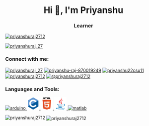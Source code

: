 <h1 align="center">Hi 👋, I'm Priyanshu</h1>
<h3 align="center">Learner</h3>

<p align="left"> <a href="https://github.com/ryo-ma/github-profile-trophy"><img src="https://github-profile-trophy.vercel.app/?username=priyanshuraj2712" alt="priyanshuraj2712" /></a> </p>

<p align="left"> <a href="https://twitter.com/priyanshuraj_27" target="blank"><img src="https://img.shields.io/twitter/follow/priyanshuraj_27?logo=twitter&style=for-the-badge" alt="priyanshuraj_27" /></a> </p>

<h3 align="left">Connect with me:</h3>
<p align="left">
<a href="https://twitter.com/priyanshuraj_27" target="blank"><img align="center" src="https://raw.githubusercontent.com/rahuldkjain/github-profile-readme-generator/master/src/images/icons/Social/twitter.svg" alt="priyanshuraj_27" height="30" width="40" /></a>
<a href="https://linkedin.com/in/priyanshu-raj-870019249" target="blank"><img align="center" src="https://raw.githubusercontent.com/rahuldkjain/github-profile-readme-generator/master/src/images/icons/Social/linked-in-alt.svg" alt="priyanshu-raj-870019249" height="30" width="40" /></a>
<a href="https://www.hackerrank.com/priyanshu22csu11" target="blank"><img align="center" src="https://raw.githubusercontent.com/rahuldkjain/github-profile-readme-generator/master/src/images/icons/Social/hackerrank.svg" alt="priyanshu22csu11" height="30" width="40" /></a>
<a href="https://www.leetcode.com/priyanshuraj2712" target="blank"><img align="center" src="https://raw.githubusercontent.com/rahuldkjain/github-profile-readme-generator/master/src/images/icons/Social/leet-code.svg" alt="priyanshuraj2712" height="30" width="40" /></a>
<a href="https://www.hackerearth.com/@priyanshuraj2712" target="blank"><img align="center" src="https://raw.githubusercontent.com/rahuldkjain/github-profile-readme-generator/master/src/images/icons/Social/hackerearth.svg" alt="@priyanshuraj2712" height="30" width="40" /></a>
</p>

<h3 align="left">Languages and Tools:</h3>
<p align="left"> <a href="https://www.arduino.cc/" target="_blank" rel="noreferrer"> <img src="https://cdn.worldvectorlogo.com/logos/arduino-1.svg" alt="arduino" width="40" height="40"/> </a> <a href="https://www.cprogramming.com/" target="_blank" rel="noreferrer"> <img src="https://raw.githubusercontent.com/devicons/devicon/master/icons/c/c-original.svg" alt="c" width="40" height="40"/> </a> <a href="https://www.w3.org/html/" target="_blank" rel="noreferrer"> <img src="https://raw.githubusercontent.com/devicons/devicon/master/icons/html5/html5-original-wordmark.svg" alt="html5" width="40" height="40"/> </a> <a href="https://www.java.com" target="_blank" rel="noreferrer"> <img src="https://raw.githubusercontent.com/devicons/devicon/master/icons/java/java-original.svg" alt="java" width="40" height="40"/> </a> <a href="https://www.mathworks.com/" target="_blank" rel="noreferrer"> <img src="https://upload.wikimedia.org/wikipedia/commons/2/21/Matlab_Logo.png" alt="matlab" width="40" height="40"/> </a> </p>

<p><img align="left" src="https://github-readme-stats.vercel.app/api/top-langs?username=priyanshuraj2712&show_icons=true&locale=en&layout=compact" alt="priyanshuraj2712" /></p>

<p>&nbsp;<img align="center" src="https://github-readme-stats.vercel.app/api?username=priyanshuraj2712&show_icons=true&locale=en" alt="priyanshuraj2712" /></p>

